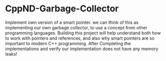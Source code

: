 # CppND-Garbage-Collector

Implement own version of a smart pointer. we can think of this as implementing our own garbage collector, to use a concept from other programming languages. Building this project will help  understand both how to work with pointers and references, and also why smart pointers are so important to modern C++ programming. After Completing the implementations and verify our implementation does not have any memory leaks!

